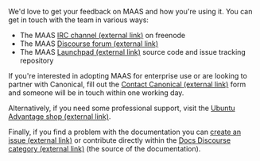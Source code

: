 We'd love to get your feedback on MAAS and how you're using it. You can get in touch with the team in various ways:

-   The MAAS [IRC channel (external link)](http://webchat.freenode.net/?channels=maas) on freenode
-   The MAAS [Discourse forum (external link)](https://discourse.maas.io)
-   The MAAS [Launchpad (external link)](https://launchpad.net/maas) source code and issue tracking repository

If you're interested in adopting MAAS for enterprise use or are looking to partner with Canonical, fill out the [Contact Canonical (external link)](https://maas.io/contact-us) form and someone will be in touch within one working day.

Alternatively, if you need some professional support, visit the [Ubuntu Advantage shop (external link)](https://buy.ubuntu.com/).

Finally, if you find a problem with the documentation you can [create an issue (external link)](https://github.com/CanonicalLtd/maas-docs/issues/new) or contribute directly within the [Docs Discourse category (external link)](https://discourse.maas.io/c/docs) (the source of the documentation).